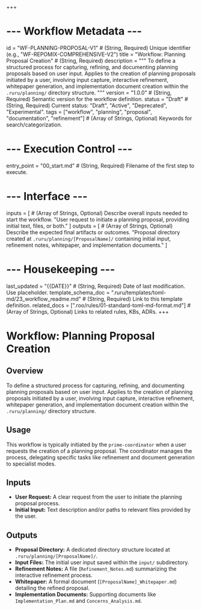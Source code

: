 +++
# --- Workflow Metadata ---
id = "WF-PLANNING-PROPOSAL-V1" # (String, Required) Unique identifier (e.g., "WF-REPOMIX-COMPREHENSIVE-V2")
title = "Workflow: Planning Proposal Creation" # (String, Required)
description = """
To define a structured process for capturing, refining, and documenting planning proposals based on user input.
Applies to the creation of planning proposals initiated by a user, involving input capture, interactive refinement, whitepaper generation, and implementation document creation within the `.ruru/planning/` directory structure.
"""
version = "1.0.0" # (String, Required) Semantic version for the workflow definition.
status = "Draft" # (String, Required) Current status: "Draft", "Active", "Deprecated", "Experimental".
tags = ["workflow", "planning", "proposal", "documentation", "refinement"] # (Array of Strings, Optional) Keywords for search/categorization.

# --- Execution Control ---
entry_point = "00_start.md" # (String, Required) Filename of the first step to execute.

# --- Interface ---
inputs = [ # (Array of Strings, Optional) Describe overall inputs needed to start the workflow.
    "User request to initiate a planning proposal, providing initial text, files, or both."
]
outputs = [ # (Array of Strings, Optional) Describe the expected final artifacts or outcomes.
    "Proposal directory created at `.ruru/planning/[ProposalName]/` containing initial input, refinement notes, whitepaper, and implementation documents."
]

# --- Housekeeping ---
last_updated = "{{DATE}}" # (String, Required) Date of last modification. Use placeholder.
template_schema_doc = ".ruru/templates/toml-md/23_workflow_readme.md" # (String, Required) Link to this template definition.
related_docs = [".roo/rules/01-standard-toml-md-format.md"] # (Array of Strings, Optional) Links to related rules, KBs, ADRs.
+++

# Workflow: Planning Proposal Creation

## Overview

To define a structured process for capturing, refining, and documenting planning proposals based on user input.
Applies to the creation of planning proposals initiated by a user, involving input capture, interactive refinement, whitepaper generation, and implementation document creation within the `.ruru/planning/` directory structure.

## Usage

This workflow is typically initiated by the `prime-coordinator` when a user requests the creation of a planning proposal. The coordinator manages the process, delegating specific tasks like refinement and document generation to specialist modes.

## Inputs

*   **User Request:** A clear request from the user to initiate the planning proposal process.
*   **Initial Input:** Text description and/or paths to relevant files provided by the user.

## Outputs

*   **Proposal Directory:** A dedicated directory structure located at `.ruru/planning/[ProposalName]/`.
*   **Input Files:** The initial user input saved within the `input/` subdirectory.
*   **Refinement Notes:** A file (`Refinement_Notes.md`) summarizing the interactive refinement process.
*   **Whitepaper:** A formal document (`[ProposalName]_Whitepaper.md`) detailing the refined proposal.
*   **Implementation Documents:** Supporting documents like `Implementation_Plan.md` and `Concerns_Analysis.md`.
